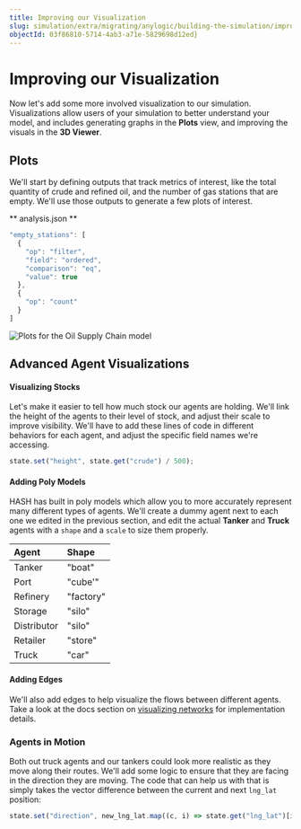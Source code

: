 ```yaml
---
title: Improving our Visualization
slug: simulation/extra/migrating/anylogic/building-the-simulation/improving-our-visualization
objectId: 03f86810-5714-4ab3-a71e-5829698d12ed}
---
```


# Improving our Visualization

Now let's add some more involved visualization to our simulation. Visualizations allow users of your simulation to better understand your model, and includes generating graphs in the **Plots** view, and improving the visuals in the **3D Viewer**.

## Plots

We'll start by defining outputs that track metrics of interest, like the total quantity of crude and refined oil, and the number of gas stations that are empty. We'll use those outputs to generate a few plots of interest.

** analysis.json **

```javascript
"empty_stations": [
  {
    "op": "filter",
    "field": "ordered",
    "comparison": "eq",
    "value": true
  },
  {
    "op": "count"
  }
]
```


![Plots for the Oil Supply Chain model](https://cdn-us1.hash.ai/site/docs/image%20%2827%29.png)

## Advanced Agent Visualizations

#### Visualizing Stocks

Let's make it easier to tell how much stock our agents are holding. We'll link the height of the agents to their level of stock, and adjust their scale to improve visibility. We'll have to add these lines of code in different behaviors for each agent, and adjust the specific field names we're accessing.

```javascript
state.set("height", state.get("crude") / 500);
```

#### Adding Poly Models

HASH has built in poly models which allow you to more accurately represent many different types of agents. We'll create a dummy agent next to each one we edited in the previous section, and edit the actual **Tanker** and **Truck** agents with a `shape` and a `scale` to size them properly.

| Agent | Shape |
| :--- | :--- |
| Tanker | "boat" |
| Port | "cube'" |
| Refinery | "factory" |
| Storage | "silo" |
| Distributor | "silo" |
| Retailer | "store" |
| Truck | "car" |

#### Adding Edges

We'll also add edges to help visualize the flows between different agents. Take a look at the docs section on [visualizing networks](/docs/simulation/creating-simulations/anatomy-of-an-agent/visualization/networks) for implementation details.

### Agents in Motion

Both out truck agents and our tankers could look more realistic as they move along their routes. We'll add some logic to ensure that they are facing in the direction they are moving. The code that can help us with that is simply takes the vector difference between the current and next `lng_lat` position:

```javascript
state.set("direction", new_lng_lat.map((c, i) => state.get("lng_lat")[i] - c));
```


